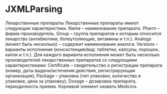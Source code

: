 # JXMLParsing
Лекарственные препараты
Лекарственные препараты имеют следующие характеристики.
Name – наименование препарата.
Pharm – фирма-производитель.
Group – группа препаратов к которым относится лекарство (антибиотики,
болеутоляющие, витамины и т.п.).
Analogs (может быть несколько) – содержит наименование аналога.
Versions – варианты исполнения (консистенция/вид: таблетки, капсулы, порошок, капли и
т.п.). Для каждого варианта исполнения может быть несколько производителей
лекарственных препаратов со следующими характеристиками:
Certificate – свидетельство о регистрации препарата (номер, даты выдачи/истечения
действия, регистрирующая организация);
Package – упаковка (тип упаковки, количество в упаковке, цена за упаковку);
Dosage – дозировка препарата, периодичность приема.
Корневой элемент назвать Medicins.
